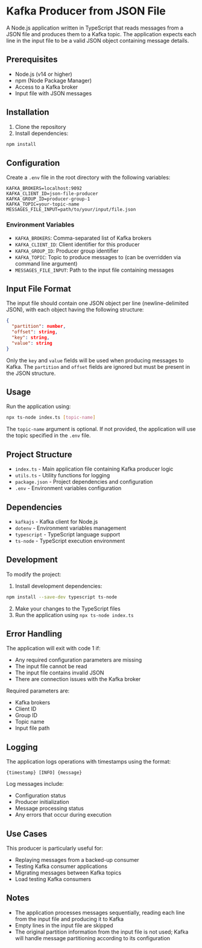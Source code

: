 # Kafka Producer from JSON File

A Node.js application written in TypeScript that reads messages from a JSON file and produces them to a Kafka topic. The application expects each line in the input file to be a valid JSON object containing message details.

## Prerequisites

- Node.js (v14 or higher)
- npm (Node Package Manager)
- Access to a Kafka broker
- Input file with JSON messages

## Installation

1. Clone the repository
2. Install dependencies:
```bash
npm install
```

## Configuration

Create a `.env` file in the root directory with the following variables:

```env
KAFKA_BROKERS=localhost:9092
KAFKA_CLIENT_ID=json-file-producer
KAFKA_GROUP_ID=producer-group-1
KAFKA_TOPIC=your-topic-name
MESSAGES_FILE_INPUT=path/to/your/input/file.json
```

### Environment Variables

- `KAFKA_BROKERS`: Comma-separated list of Kafka brokers
- `KAFKA_CLIENT_ID`: Client identifier for this producer
- `KAFKA_GROUP_ID`: Producer group identifier
- `KAFKA_TOPIC`: Topic to produce messages to (can be overridden via command line argument)
- `MESSAGES_FILE_INPUT`: Path to the input file containing messages

## Input File Format

The input file should contain one JSON object per line (newline-delimited JSON), with each object having the following structure:
```json
{
  "partition": number,
  "offset": string,
  "key": string,
  "value": string
}
```

Only the `key` and `value` fields will be used when producing messages to Kafka. The `partition` and `offset` fields are ignored but must be present in the JSON structure.

## Usage

Run the application using:

```bash
npx ts-node index.ts [topic-name]
```

The `topic-name` argument is optional. If not provided, the application will use the topic specified in the `.env` file.

## Project Structure

- `index.ts` - Main application file containing Kafka producer logic
- `utils.ts` - Utility functions for logging
- `package.json` - Project dependencies and configuration
- `.env` - Environment variables configuration

## Dependencies

- `kafkajs` - Kafka client for Node.js
- `dotenv` - Environment variables management
- `typescript` - TypeScript language support
- `ts-node` - TypeScript execution environment

## Development

To modify the project:

1. Install development dependencies:
```bash
npm install --save-dev typescript ts-node
```

2. Make your changes to the TypeScript files
3. Run the application using `npx ts-node index.ts`

## Error Handling

The application will exit with code 1 if:
- Any required configuration parameters are missing
- The input file cannot be read
- The input file contains invalid JSON
- There are connection issues with the Kafka broker

Required parameters are:
- Kafka brokers
- Client ID
- Group ID
- Topic name
- Input file path

## Logging

The application logs operations with timestamps using the format:
```
{timestamp} [INFO] {message}
```

Log messages include:
- Configuration status
- Producer initialization
- Message processing status
- Any errors that occur during execution

## Use Cases

This producer is particularly useful for:
- Replaying messages from a backed-up consumer
- Testing Kafka consumer applications
- Migrating messages between Kafka topics
- Load testing Kafka consumers

## Notes

- The application processes messages sequentially, reading each line from the input file and producing it to Kafka
- Empty lines in the input file are skipped
- The original partition information from the input file is not used; Kafka will handle message partitioning according to its configuration
